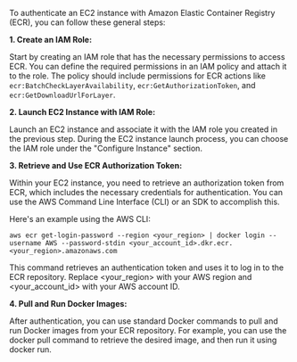
To authenticate an EC2 instance with Amazon Elastic Container Registry (ECR), you can follow these general steps:

**1. Create an IAM Role:** 

Start by creating an IAM role that has the necessary permissions to access ECR. You can define the required permissions in an IAM policy and attach it to the role. The policy should include permissions for ECR actions like ```ecr:BatchCheckLayerAvailability```, ```ecr:GetAuthorizationToken```, and ```ecr:GetDownloadUrlForLayer```.

**2. Launch EC2 Instance with IAM Role:** 

Launch an EC2 instance and associate it with the IAM role you created in the previous step. During the EC2 instance launch process, you can choose the IAM role under the "Configure Instance" section.

**3. Retrieve and Use ECR Authorization Token:** 

Within your EC2 instance, you need to retrieve an authorization token from ECR, which includes the necessary credentials for authentication. You can use the AWS Command Line Interface (CLI) or an SDK to accomplish this. 

Here's an example using the AWS CLI:
```
aws ecr get-login-password --region <your_region> | docker login --username AWS --password-stdin <your_account_id>.dkr.ecr.<your_region>.amazonaws.com
```
This command retrieves an authentication token and uses it to log in to the ECR repository. Replace <your_region> with your AWS region and <your_account_id> with your AWS account ID.

**4. Pull and Run Docker Images:** 

After authentication, you can use standard Docker commands to pull and run Docker images from your ECR repository. For example, you can use the docker pull command to retrieve the desired image, and then run it using docker run.
